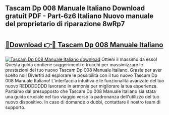 ## Tascam Dp 008 Manuale Italiano Download gratuit PDF - Part-6z6 Italiano Nuovo manuale del proprietario di riparazione 8wRp7

# <h2><a href="http://dffwli.blite.top/?on=Tascam+Dp+008+Manuale+Italiano">🔗Download 👉🔴 Tascam Dp 008 Manuale Italiano</a></h2>

[![Tascam Dp 008 Manuale Italiano download](https://i.imgur.com/lujVjoI.png)](http://dffwli.blite.top/?on=Tascam+Dp+008+Manuale+Italiano)
Ottieni il massimo da esso! Questa guida contiene suggerimenti e trucchi per massimizzare le prestazioni del tuo nuovo Tascam Dp 008 Manuale Italiano. Grazie per aver scelto noi! Divertiti ad esplorare le possibilità con il tuo nuovo Tascam Dp 008 Manuale Italiano! L'interfaccia intuitiva e le funzionalità avanzate del tuo nuovo REDDDDDDD lavorano in armonia per migliorare la tua esperienza. Partiamo dal presupposto che Tascam Dp 008 Manuale Italiano sia stata una guida cruciale nel tuo viaggio verso la padronanza dell'utilizzo del tuo nuovo dispositivo. In caso di domande o dubbi, contattare il nostro team di supporto.

